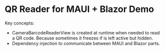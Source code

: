 # QR Reader for MAUI + Blazor Demo

Key concepts:
* CameraBarcodeReaderView is created at runtime when needed to read a QR code. Because sometimes it freezes if is left active but hidden.
* Dependency injection to communicate between MAUI and Blazor parts.